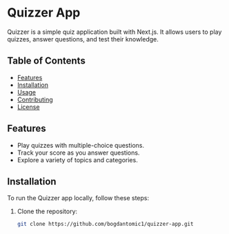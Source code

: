 # Quizzer App

Quizzer is a simple quiz application built with Next.js. It allows users to play quizzes, answer questions, and test their knowledge.

## Table of Contents

- [Features](#features)
- [Installation](#installation)
- [Usage](#usage)
- [Contributing](#contributing)
- [License](#license)

## Features

- Play quizzes with multiple-choice questions.
- Track your score as you answer questions.
- Explore a variety of topics and categories.

## Installation

To run the Quizzer app locally, follow these steps:

1. Clone the repository:

   ```bash
   git clone https://github.com/bogdantomic1/quizzer-app.git
   ```

